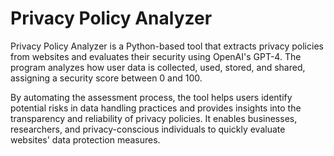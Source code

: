 # Privacy Policy Analyzer

Privacy Policy Analyzer is a Python-based tool that extracts privacy policies from websites and evaluates their security using OpenAI's GPT-4. The program analyzes how user data is collected, used, stored, and shared, assigning a security score between 0 and 100.

By automating the assessment process, the tool helps users identify potential risks in data handling practices and provides insights into the transparency and reliability of privacy policies. It enables businesses, researchers, and privacy-conscious individuals to quickly evaluate websites' data protection measures.

